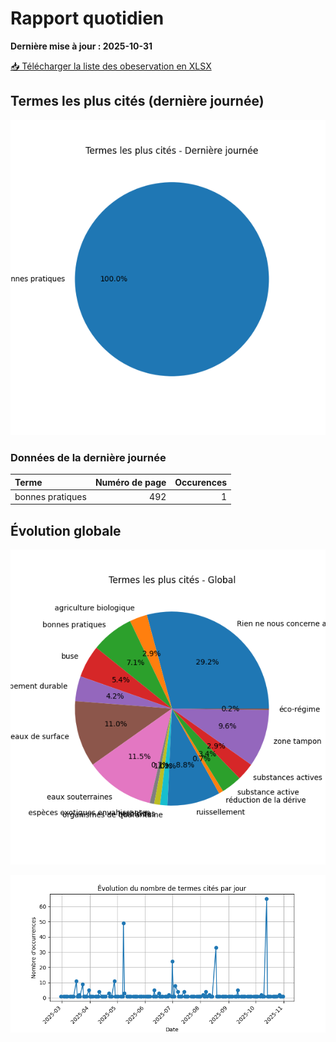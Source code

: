 # Rapport quotidien

**Dernière mise à jour : 2025-10-31**

[📥 Télécharger la liste des obeservation en XLSX](https://github.com/LlrdntCORDER/VeilleMoniteur/releases/latest/download/Data.xlsx)

## Termes les plus cités (dernière journée)

![Graphique](img/last_day_pie.png)

### Données de la dernière journée

| Terme            |   Numéro de page |   Occurences |
|:-----------------|-----------------:|-------------:|
| bonnes pratiques |              492 |            1 |

## Évolution globale

![Graphique](img/global_pie.png)

![Graphique](img/evolution_line.png)

